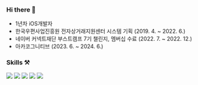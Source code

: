 ### Hi there 👋
- 1년차 iOS개발자
- 한국우편사업진흥원 전자상거래지원센터 시스템 기획 (2019. 4. ~ 2022. 6.)
- 네이버 커넥트재단 부스트캠프 7기 챌린지, 멤버십 수료 (2022. 7. ~ 2022. 12.)
- 아카코그니티브 (2023. 6. ~ 2024. 6.)

### Skills ⚒️

<img src="https://img.shields.io/badge/Swift-fc3503?style=flat&logo=Swift&logoColor=white"/> <img src="https://img.shields.io/badge/UIkit-fc3103?style=flat&logo=Swift&logoColor=white"/> <img src="https://img.shields.io/badge/SwiftUI-037ffc?style=flat&logo=Swift&logoColor=white"/> <img src="https://img.shields.io/badge/RxSwift-fc5303?style=flat&logo=Swift&logoColor=white"/> <img src="https://img.shields.io/badge/Firebase-ff9903?style=flat&logo=Firebase&logoColor=white"/> 
